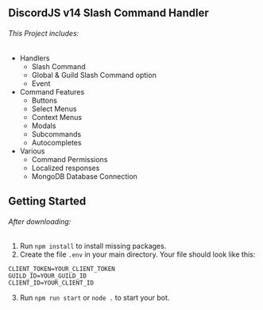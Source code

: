 ## DiscordJS v14 Slash Command Handler

###### This Project includes:
- Handlers
    - Slash Command
    - Global & Guild Slash Command option
    - Event
- Command Features
    - Buttons
    - Select Menus
    - Context Menus
    - Modals
    - Subcommands
    - Autocompletes
- Various
    - Command Permissions
    - Localized responses
    - MongoDB Database Connection

## Getting Started

###### After downloading:
1. Run `npm install` to install missing packages.
2. Create the file `.env` in your main directory.
   Your file should look like this:
```
CLIENT_TOKEN=YOUR_CLIENT_TOKEN
GUILD_ID=YOUR_GUILD_ID
CLIENT_ID=YOUR_CLIENT_ID
```
3. Run `npm run start` or `node .` to start your bot.
